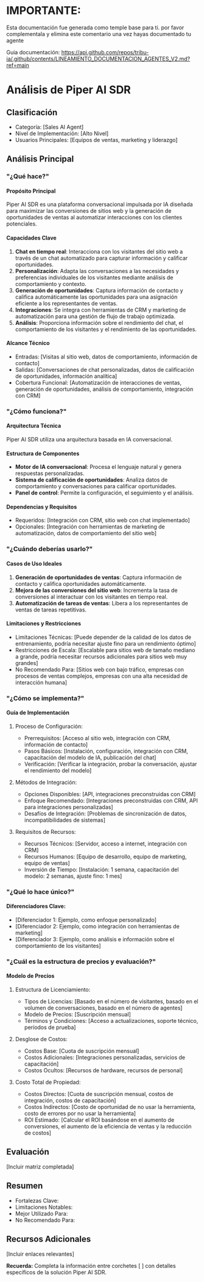 # IMPORTANTE:

Esta documentación fue generada como temple base para ti. por favor complementala y elimina este comentario una vez hayas documentado tu agente

Guia documentación: https://api.github.com/repos/tribu-ia/.github/contents/LINEAMIENTO_DOCUMENTACION_AGENTES_V2.md?ref=main


# Análisis de Piper AI SDR

## Clasificación
- Categoría: [Sales AI Agent]
- Nivel de Implementación: [Alto Nivel]
- Usuarios Principales: [Equipos de ventas, marketing y liderazgo]

## Análisis Principal

### "¿Qué hace?"
#### Propósito Principal
Piper AI SDR es una plataforma conversacional impulsada por IA diseñada para maximizar las conversiones de sitios web y la generación de oportunidades de ventas al automatizar interacciones con los clientes potenciales.

#### Capacidades Clave
1. **Chat en tiempo real**: Interacciona con los visitantes del sitio web a través de un chat automatizado para capturar información y calificar oportunidades.
2. **Personalización**: Adapta las conversaciones a las necesidades y preferencias individuales de los visitantes mediante análisis de comportamiento y contexto.
3. **Generación de oportunidades**: Captura información de contacto y califica automáticamente las oportunidades para una asignación eficiente a los representantes de ventas.
4. **Integraciones**: Se integra con herramientas de CRM y marketing de automatización para una gestión de flujo de trabajo optimizada.
5. **Análisis**: Proporciona información sobre el rendimiento del chat, el comportamiento de los visitantes y el rendimiento de las oportunidades.

#### Alcance Técnico
- Entradas: [Visitas al sitio web, datos de comportamiento, información de contacto]
- Salidas: [Conversaciones de chat personalizadas, datos de calificación de oportunidades, información analítica]
- Cobertura Funcional: [Automatización de interacciones de ventas, generación de oportunidades, análisis de comportamiento, integración con CRM]

### "¿Cómo funciona?"
#### Arquitectura Técnica
Piper AI SDR utiliza una arquitectura basada en IA conversacional. 

#### Estructura de Componentes
- **Motor de IA conversacional**: Procesa el lenguaje natural y genera respuestas personalizadas.
- **Sistema de calificación de oportunidades**: Analiza datos de comportamiento y conversaciones para calificar oportunidades.
- **Panel de control**: Permite la configuración, el seguimiento y el análisis.

#### Dependencias y Requisitos
- Requeridos: [Integración con CRM, sitio web con chat implementado]
- Opcionales: [Integración con herramientas de marketing de automatización, datos de comportamiento del sitio web]

### "¿Cuándo deberías usarlo?"
#### Casos de Uso Ideales
1. **Generación de oportunidades de ventas**: Captura información de contacto y califica oportunidades automáticamente.
2. **Mejora de las conversiones del sitio web**:  Incrementa la tasa de conversiones al interactuar con los visitantes en tiempo real.
3. **Automatización de tareas de ventas**:  Libera a los representantes de ventas de tareas repetitivas.

#### Limitaciones y Restricciones
- Limitaciones Técnicas: [Puede depender de la calidad de los datos de entrenamiento, podría necesitar ajuste fino para un rendimiento óptimo]
- Restricciones de Escala: [Escalable para sitios web de tamaño mediano a grande, podría necesitar recursos adicionales para sitios web muy grandes]
- No Recomendado Para: [Sitios web con bajo tráfico,  empresas con procesos de ventas complejos,  empresas con una alta necesidad de interacción humana]

### "¿Cómo se implementa?"
#### Guía de Implementación
1. Proceso de Configuración:
   - Prerrequisitos: [Acceso al sitio web, integración con CRM, información de contacto]
   - Pasos Básicos: [Instalación, configuración, integración con CRM, capacitación del modelo de IA, publicación del chat]
   - Verificación: [Verificar la integración, probar la conversación, ajustar el rendimiento del modelo]

2. Métodos de Integración:
   - Opciones Disponibles: [API, integraciones preconstruidas con CRM]
   - Enfoque Recomendado: [Integraciones preconstruidas con CRM, API para integraciones personalizadas]
   - Desafíos de Integración: [Problemas de sincronización de datos, incompatibilidades de sistemas]

3. Requisitos de Recursos:
   - Recursos Técnicos: [Servidor, acceso a internet, integración con CRM]
   - Recursos Humanos: [Equipo de desarrollo, equipo de marketing, equipo de ventas]
   - Inversión de Tiempo: [Instalación: 1 semana, capacitación del modelo: 2 semanas, ajuste fino: 1 mes]

### "¿Qué lo hace único?"
#### Diferenciadores Clave:
- [Diferenciador 1: Ejemplo, como enfoque personalizado]
- [Diferenciador 2: Ejemplo, como integración con herramientas de marketing]
- [Diferenciador 3: Ejemplo, como análisis e información sobre el comportamiento de los visitantes]

### "¿Cuál es la estructura de precios y evaluación?"
#### Modelo de Precios
1. Estructura de Licenciamiento:
   - Tipos de Licencias: [Basado en el número de visitantes, basado en el volumen de conversaciones, basado en el número de agentes]
   - Modelo de Precios: [Suscripción mensual]
   - Términos y Condiciones: [Acceso a actualizaciones, soporte técnico, períodos de prueba]

2. Desglose de Costos:
   - Costos Base: [Cuota de suscripción mensual]
   - Costos Adicionales: [Integraciones personalizadas, servicios de capacitación]
   - Costos Ocultos: [Recursos de hardware, recursos de personal]

3. Costo Total de Propiedad:
   - Costos Directos: [Cuota de suscripción mensual, costos de integración, costos de capacitación]
   - Costos Indirectos: [Costo de oportunidad de no usar la herramienta, costo de errores por no usar la herramienta]
   - ROI Estimado: [Calcular el ROI basándose en el aumento de conversiones, el aumento de la eficiencia de ventas y la reducción de costos]

## Evaluación
[Incluir matriz completada]

## Resumen
- Fortalezas Clave:
- Limitaciones Notables:
- Mejor Utilizado Para:
- No Recomendado Para:

## Recursos Adicionales
[Incluir enlaces relevantes]

**Recuerda:** Completa la información entre corchetes [ ] con detalles específicos de la solución Piper AI SDR. 
